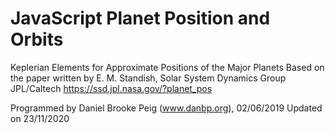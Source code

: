 # JavaScript Planet Position and Orbits

Keplerian Elements for Approximate Positions of the Major Planets
Based on the paper written by E. M. Standish, Solar System Dynamics Group JPL/Caltech
https://ssd.jpl.nasa.gov/?planet_pos

Programmed by Daniel Brooke Peig (www.danbp.org), 02/06/2019
Updated on 23/11/2020

